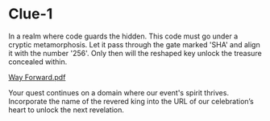 # Clue-1

In a realm where code guards the hidden. This code must go under a cryptic metamorphosis. Let it pass through the gate marked 'SHA' and align it with the number '256'. Only then will the reshaped key unlock the treasure concealed within.

[Way Forward.pdf](https://github.com/user-attachments/files/16919459/Way.Forward.pdf)


Your quest continues on a domain where our event's spirit thrives. Incorporate the name of the revered king into the URL of our celebration’s heart to unlock the next revelation.
